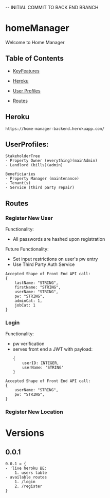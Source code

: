 -- INITIAL COMMIT TO BACK END BRANCH

# homeManager
Welcome to Home Manager

## Table of Contents
- [KeyFeatures](#KeyFeatures)

- [Heroku](#Heroku)
- [User Profiles](#UserProfiles)
- [Routes](#Routes)

## Heroku
    https://home-manager-backend.herokuapp.com/

## UserProfiles:
    StakeholderTree
    - Property Owner (everything)(mainAdmin)
    - Landlord (bills)(admin)

    Beneficiaries
    - Property Manager (maintenance)
    - Tenant(s)
    - Service (third party repair)

## Routes

### Register New User

Functionality: 
- All passwords are hashed upon registration

Future Functionality: 
- Set input restrictions on user's pw entry
- Use Third Party Auth Service

```
Accepted Shape of Front End API call:
{
    lastName: "STRING",
    firstName: "STRING",
    userName: "STRING",
    pw: "STRING",
    adminCat: 1,
    jobCat: 1
}
```

### Login

Functionality:
- pw verification
- serves front end a JWT with payload:
    ```
    {
        userID: INTEGER,
        userName: 'STRING'
    }
    ```

```
Accepted Shape of Front End API call:
{
    userName: "STRING",
    pw: "STRING",
}
```

### Register New Location

# Versions

## 0.0.1 
    0.0.1 = {
    - 'live heroku BE: 
        1. users table 
    - available routes 
        1. /login
        2. /register
    }
